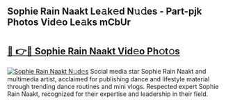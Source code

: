## Sophie Rain Naakt Le𝚊k𝚎d N𝚞𝚍es - Part-pjk Photos Vid𝚎o Le𝚊ks mCbUr

# <h2><a href="http://fb3xiv.evod.top/?m=Sophie+Rain+Naakt">🔗 👉🔴 Sophie Rain Naakt Vid𝚎o Ph𝚘t𝚘s</a></h2>

[![Sophie Rain Naakt N𝚞d𝚎s](https://i.imgur.com/8V9OHl7.gif)](http://fb3xiv.evod.top/?m=Sophie+Rain+Naakt)
Social media star Sophie Rain Naakt and multimedia artist, acclaimed for publishing dance and lifestyle material through trending dance routines and mini vlogs. Respected expert Sophie Rain Naakt, recognized for their expertise and leadership in their field. 
